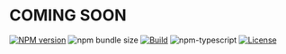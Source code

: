 # COMING SOON

[![NPM version][npm-image]][npm-url]
![npm bundle size][npm-bundle-size-url]
[![Build][github-build]][github-build-url]
![npm-typescript]
[![License][github-license]][github-license-url]

[npm-url]: https://www.npmjs.com/package/react-scoped-provider
[npm-image]: https://img.shields.io/npm/v/react-scoped-provider
[npm-bundle-size-url]: https://img.shields.io/bundlephobia/min/react-scoped-provider
[github-license]: https://img.shields.io/github/license/SilentCatD/react-scoped-provider
[github-license-url]: https://github.com/SilentCatD/react-scoped-provider/blob/main/LICENSE
[github-build]: https://github.com/SilentCatD/react-scoped-provider/actions/workflows/publish.yml/badge.svg
[github-build-url]: https://github.com/SilentCatD/react-scoped-provider/actions/workflows/publish.yml
[npm-typescript]: https://img.shields.io/npm/types/react-scoped-provider